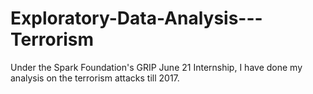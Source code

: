 # Exploratory-Data-Analysis---Terrorism
Under the Spark Foundation's GRIP June 21 Internship, I have done my analysis on the terrorism attacks till 2017. 
